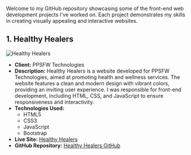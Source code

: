 Welcome to my GitHub repository showcasing some of the front-end web development projects I've worked on. Each project demonstrates my skills in creating visually appealing and interactive websites.

## 1. Healthy Healers

![Healthy Healers](healthy_healers_screenshot.png)

- **Client:** PPSFW Technologies
- **Description:** Healthy Healers is a website developed for PPSFW Technologies, aimed at promoting health and wellness services. The website features a clean and modern design with vibrant colors, providing an inviting user experience. I was responsible for front-end development, including HTML, CSS, and JavaScript to ensure responsiveness and interactivity.
- **Technologies Used:**
  - HTML5
  - CSS3
  - JavaScript
  - Bootstrap
- **Live Site:** [Healthy Healers](https://ppsfw.in/)
- **GitHub Repository:** [Healthy Healers GitHub](https://github.com/2100080051/Healthyhealers1/)
